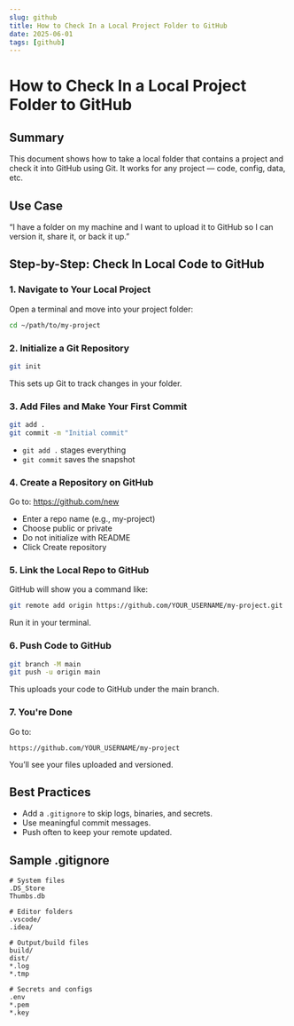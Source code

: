 ```yaml
---
slug: github
title: How to Check In a Local Project Folder to GitHub
date: 2025-06-01
tags: [github]
---
```


# How to Check In a Local Project Folder to GitHub

## Summary

This document shows how to take a local folder that contains a project and check it into GitHub using Git. It works for any project — code, config, data, etc.

## Use Case

“I have a folder on my machine and I want to upload it to GitHub so I can version it, share it, or back it up.”

## Step-by-Step: Check In Local Code to GitHub

### 1. Navigate to Your Local Project

Open a terminal and move into your project folder:

```bash
cd ~/path/to/my-project
```

### 2. Initialize a Git Repository

```bash
git init
```

This sets up Git to track changes in your folder.

### 3. Add Files and Make Your First Commit

```bash
git add .
git commit -m "Initial commit"
```

- `git add .` stages everything
- `git commit` saves the snapshot

### 4. Create a Repository on GitHub

Go to: https://github.com/new

- Enter a repo name (e.g., my-project)
- Choose public or private
- Do not initialize with README
- Click Create repository

### 5. Link the Local Repo to GitHub

GitHub will show you a command like:

```bash
git remote add origin https://github.com/YOUR_USERNAME/my-project.git
```

Run it in your terminal.

### 6. Push Code to GitHub

```bash
git branch -M main
git push -u origin main
```

This uploads your code to GitHub under the main branch.

### 7. You're Done

Go to:

```
https://github.com/YOUR_USERNAME/my-project
```

You’ll see your files uploaded and versioned.

## Best Practices

- Add a `.gitignore` to skip logs, binaries, and secrets.
- Use meaningful commit messages.
- Push often to keep your remote updated.

## Sample .gitignore

```gitignore
# System files
.DS_Store
Thumbs.db

# Editor folders
.vscode/
.idea/

# Output/build files
build/
dist/
*.log
*.tmp

# Secrets and configs
.env
*.pem
*.key
```
